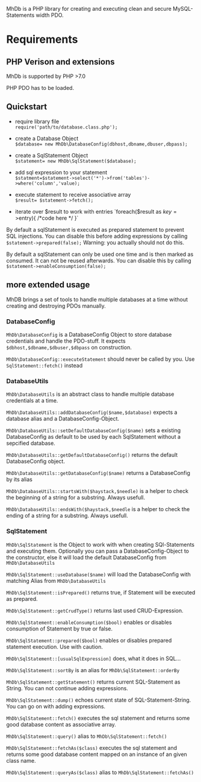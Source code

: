 MhDb is a PHP library for creating and executing clean and secure MySQL-Statements width PDO.

# Requirements

## PHP Verison and extensions
MhDb is supported by PHP >7.0

PHP PDO has to be loaded.

## Quickstart

- require library file  
`require('path/to/database.class.php');`

- create a Database Object  
`$database= new MhDb\DatabaseConfig(dbhost,dbname,dbuser,dbpass);`

- create a SqlStatement Object  
`$statement= new MhDb\SqlStatement($database);`

- add sql expression to your statement  
`$statment=$statement->select('*')->from('tables')->where('column','value);`

- execute statement to receive associative array  
`$result= $statement->fetch();`

- iterate over $result to work with entries  
`foreach($result as $key=>$entry){ /*code here */ }`

By default a sqlStatement is executed as prepared statement to prevent SQL injections.
You can disable this before adding expressions by calling `$statement->prepared(false);`
Warning: you actually should not do this.

By default a sqlStatement can only be used one time and is then marked as consumed. It can not be reused afterwards. You can disable this by calling `$statement->enableConsumption(false);`


## more extended usage
MhDB brings a set of tools to handle multiple databases at a time without creating and destroying PDOs manually.

### DatabaseConfig
`MhDb\DatabaseConfig` is a DatabaseConfig Object to store database credentials and handle the PDO-stuff. It expects `$dbhost,$dbname,$dbuser,$dbpass` on construction.

`MhDb\DatabaseConfig::executeStatement` should never be called by you. Use `SqlStatement::fetch()` instead

### DatabaseUtils
`MhDb\DatabaseUtils` is an abstract class to handle multiple database credentials at a time.

`MhDb\DatabaseUtils::addDatabaseConfig($name,$database)` expects a database alias and a DatabaseConfig-Object.

`MhDb\DatabaseUtils::setDefaultDatabaseConfig($name)` sets a existing DatabaseConfig as default to be used by each SqlStatement without a sepcified database.

`MhDb\DatabaseUtils::getDefaultDatabaseConfig()` returns the default DatabaseConfig object.

`MhDb\DatabaseUtils::getDatabaseConfig($name)` returns a DatabaseConfig by its alias

`MhDb\DatabaseUtils::startsWith($haystack,$needle)` is a helper to check the beginning of a string for a substring. Always usefull.

`MhDb\DatabaseUtils::endsWith($haystack,$needle` is a helper to check the ending of a string for a substring. Always usefull.

### SqlStatement
`MhDb\SqlStatement` is the Object to work with when creating SQl-Statements and executing them. Optionally you can pass a DatabaseConfig-Object to the constructor, else it will load the default DatabaseConfig from `MhDb\DatabaseUtils`

`MhDb\SqlStatement::useDatabase($name)` will load the DatabaseConfig with matching Alias from `MhDb\DatabaseUtils`

`MhDb\SqlStatement::isPrepared()` returns true, if Statement will be executed as prepared.

`MhDb\SqlStatement::getCrudType()` returns last used CRUD-Expression.

`MhDb\SqlStatement::enableConsumption($bool)` enables or disables consumption of Statement by true or false. 

`MhDb\SqlStatement::prepared($bool)` enables or disables prepared statement execution. Use with caution.

`MhDb\SqlStatement::[usualSqlExpression]` does, what it does in SQL...

`MhDb\SqlStatement::sortBy` is an alias for `MhDb\SqlStatement::orderBy`

`MhDb\SqlStatement::getStatement()` returns current SQL-Statement as String. You can not continue adding expressions.

`MhDb\SqlStatement::dump()` echoes current state of SQL-Statement-String. You can go on with adding expressions.

`MhDb\SqlStatement::fetch()` executes the sql statement and returns some good database content as associative array.

`MhDb\SqlStatement::query()` alias to `MhDb\SqlStatement::fetch()`

`MhDb\SqlStatement::fetchAs($class)` executes the sql statement and returns some good database content mapped on an instance of an given class name.

`MhDb\SqlStatement::queryAs($class)` alias to `MhDb\SqlStatement::fetchAs()`



